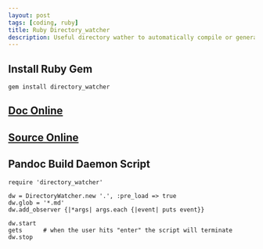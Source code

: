 ```yaml
---
layout: post
tags: [coding, ruby]
title: Ruby Directory_watcher
description: Useful directory wather to automatically compile or generate object files.
---
```


## Install Ruby Gem


    gem install directory_watcher


## [Doc Online](http://codeforpeople.rubyforge.org/directory_watcher/classes/DirectoryWatcher.html)

## [Source Online](https://github.com/TwP/directory_watcher)

## Pandoc Build Daemon Script

    require 'directory_watcher'

    dw = DirectoryWatcher.new '.', :pre_load => true
    dw.glob = '*.md'
    dw.add_observer {|*args| args.each {|event| puts event}}

    dw.start
    gets      # when the user hits "enter" the script will terminate
    dw.stop

